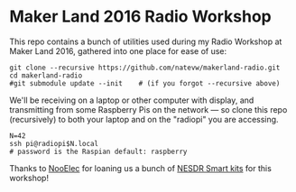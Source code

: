 # Maker Land 2016 Radio Workshop

This repo contains a bunch of utilities used during my Radio Workshop at Maker Land 2016, gathered into one place for ease of use:


    git clone --recursive https://github.com/natevw/makerland-radio.git
    cd makerland-radio
    #git submodule update --init    # (if you forgot --recursive above)
    

We'll be receiving on a laptop or other computer with display, and transmitting from some Raspberry Pis on the network — so clone this repo (recursively) to both your laptop and on the "radiopi" you are accessing.


    N=42
    ssh pi@radiopi$N.local
    # password is the Raspian default: raspberry

Thanks to [NooElec](http://www.nooelec.com/) for loaning us a bunch of [NESDR Smart kits](https://www.amazon.com/NooElec-NESDR-SMArt-Enclosure-R820T2-Based/dp/B01GDN1T4S) for this workshop!